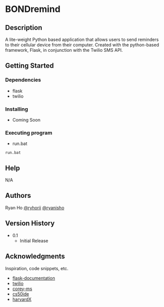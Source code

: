 # BONDremind

## Description

A lite-weight Python based application that allows users to send reminders to their cellular device from their computer. Created with the python-based framework, Flask, in conjunction with the Twilio SMS API. 

## Getting Started

### Dependencies

* flask
* twilio

### Installing

* Coming Soon

### Executing program

* run.bat

```
run.bat 
```

## Help

N/A

## Authors

Ryan Ho
[@ryhorii](https://twitter.com/ryhorii)
[@ryanisho](https://instagram.com/ryanisho) 

## Version History

* 0.1
    * Initial Release

## Acknowledgments

Inspiration, code snippets, etc.
* [flask-documentation](https://flask.palletsprojects.com/en/2.2.x/quickstart/)
* [twilio](https://www.twilio.com/docs/sms)
* [corey-ms](https://www.youtube.com/c/Coreyms)
* [cs50ide](https://ide.cs50.io/f799d562fe1642c5b01355ad9c50a13e)
* [harvardX](https://www.edx.org/school/harvardx)
